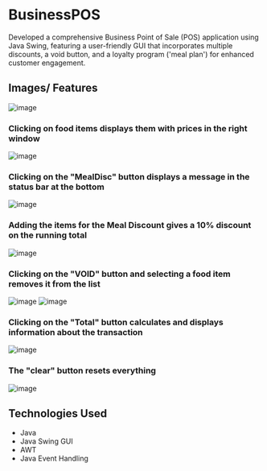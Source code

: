 # BusinessPOS
Developed a comprehensive Business Point of Sale (POS) application using Java Swing, featuring a user-friendly GUI that incorporates multiple discounts, a void button, and a loyalty program ('meal plan') for enhanced customer engagement.

<h2>Images/ Features</h2>

![image](https://github.com/user-attachments/assets/84d3b31d-7277-4464-bd5a-90874a8bf318)

<h3>Clicking on food items displays them with prices in the right window</h3>

![image](https://github.com/user-attachments/assets/56d47dd9-4314-4d7d-8204-2d217dfee417)

<h3>Clicking on the "MealDisc" button displays a message in the status bar at the bottom</h3>

![image](https://github.com/user-attachments/assets/9528377c-1956-4ae8-a025-fc972fbdb192)

<h3>Adding the items for the Meal Discount gives a 10% discount on the running total</h3>

![image](https://github.com/user-attachments/assets/0d35b83a-82e2-4f51-9b23-02b5bbdf8a7d)

<h3>Clicking on the "VOID" button and selecting a food item removes it from the list</h3>

![image](https://github.com/user-attachments/assets/519464d4-ace0-41a3-b17d-7158c0bfbc9c)
![image](https://github.com/user-attachments/assets/3d091411-e95c-4441-ba63-ffb16f30f020)

<h3>Clicking on the "Total" button calculates and displays information about the transaction</h3>

![image](https://github.com/user-attachments/assets/d143c97c-756b-434a-b66d-44096991c97a)

<h3>The "clear" button resets everything</h3>

![image](https://github.com/user-attachments/assets/788f3bec-2f97-4915-a7d4-7737d744cd7a)

<h2>Technologies Used</h2>

<ul>
  <li>Java</li>
  <li>Java Swing GUI</li>
  <li>AWT</li>
  <li>Java Event Handling</li>
</ul>









